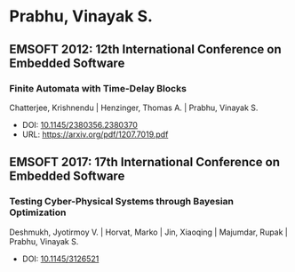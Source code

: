 # Prabhu, Vinayak S.

## EMSOFT 2012: 12th International Conference on Embedded Software

### Finite Automata with Time-Delay Blocks
Chatterjee, Krishnendu | Henzinger, Thomas A. | Prabhu, Vinayak S.
* DOI: [10.1145/2380356.2380370](https://doi.org/10.1145/2380356.2380370)
* URL: <https://arxiv.org/pdf/1207.7019.pdf>

## EMSOFT 2017: 17th International Conference on Embedded Software

### Testing Cyber-Physical Systems through Bayesian Optimization
Deshmukh, Jyotirmoy V. | Horvat, Marko | Jin, Xiaoqing | Majumdar, Rupak | Prabhu, Vinayak S.
* DOI: [10.1145/3126521](https://doi.org/10.1145/3126521)

